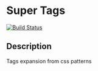 # Super Tags

[![Build Status](https://travis-ci.com/ktfth/super-tags.svg?branch=master)](https://travis-ci.com/ktfth/super-tags)

## Description

Tags expansion from css patterns

